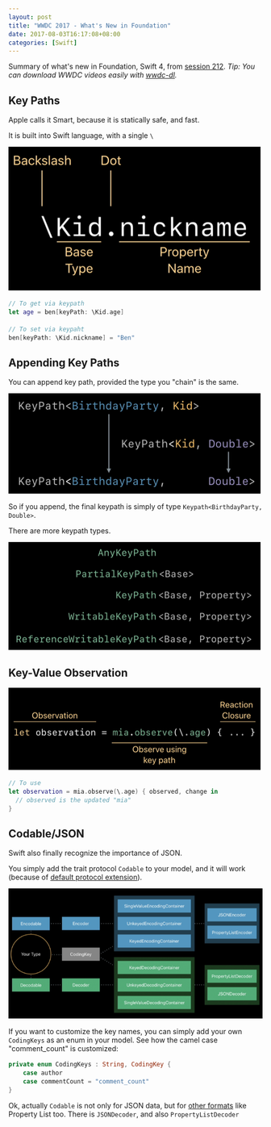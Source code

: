 ```yaml
---
layout: post
title: "WWDC 2017 - What's New in Foundation"
date: 2017-08-03T16:17:08+08:00
categories: [Swift]
---
```


Summary of what's new in Foundation, Swift 4, from [session 212](https://developer.apple.com/videos/play/wwdc2017/212/). _Tip: You can download WWDC videos easily with [wwdc-dl](https://github.com/samwize/wwdc-dl)._

## Key Paths

Apple calls it Smart, because it is statically safe, and fast.

It is built into Swift language, with a single `\`

![](/images/wwdc-foundation-keypath.png)

```swift
// To get via keypath
let age = ben[keyPath: \Kid.age]

// To set via keypaht
ben[keyPath: \Kid.nickname] = "Ben"
```
    
## Appending Key Paths

You can append key path, provided the type you "chain" is the same.

![](/images/wwdc-foundation-keypath-appending.png)

So if you append, the final keypath is simply of type `Keypath<BirthdayParty, Double>`.
  
There are more keypath types.

![](/images/wwdc-foundation-keypath-more.png)

## Key-Value Observation

![](/images/wwdc-foundation-keypath-kvo.png)

```swift
// To use
let observation = mia.observe(\.age) { observed, change in
  // observed is the updated "mia"
}
```

## Codable/JSON

Swift also finally recognize the importance of JSON. 

You simply add the trait protocol `Codable` to your model, and it will work (because of [default protocol extension](http://samwize.com/2016/10/24/swift-protocol-development-guide/)).

![](/images/wwdc-foundation-codable.png)

If you want to customize the key names, you can simply add your own `CodingKeys` as an enum in your model. See how the camel case "comment_count" is customized:

```swift
private enum CodingKeys : String, CodingKey {
    case author
    case commentCount = "comment_count"
}
```

Ok, actually `Codable` is not only for JSON data, but for [other formats](https://developer.apple.com/documentation/foundation/archives_and_serialization) like Property List too. There is `JSONDecoder`, and also `PropertyListDecoder`
